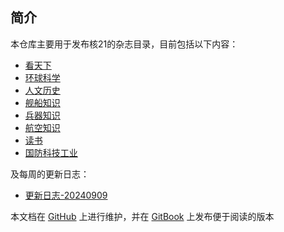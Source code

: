 ## 简介

本仓库主要用于发布核21的杂志目录，目前包括以下内容：

- [看天下](/magazine/KTX/KTX.md)
- [环球科学](/magazine/HQKX/HQKX.md)
- [人文历史](/magazine/RWLS/RWLS.md)
- [舰船知识](/magazine/JCZS/JCZS.md)
- [兵器知识](/magazine/BQZS/BQZS.md)
- [航空知识](/magazine/HKZS/HKZS.md)
- [读书](/magazine/DS/DS.md)
- [国防科技工业](/magazine/GFKJGY/GFKJGY.md)

及每周的更新日志：

- [更新日志-20240909](whatsnew.md)

本文档在 [GitHub](https://github.com/SphenHe/Nuclear21Public) 上进行维护，并在 [GitBook](https://nuclear21.gitbook.io/magazine) 上发布便于阅读的版本

